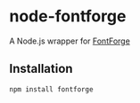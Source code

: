 node-fontforge
================================================================================

A Node.js wrapper for [FontForge](https://fontforge.github.io)

Installation
--------------------------------------------------------------------------------

```bash
npm install fontforge
```
 